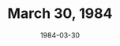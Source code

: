 ---
layout: episode
title: March 30, 1984
date: 1984-03-30
recording_status: incomplete
private_reel: Keith Richards Part 2
videos:
  - title: Culture Club - Miss Me Blind
  - title: John Cougar Mellencamp - The Authority Song
  - title: The Cars - You Might Think
  - title: The Go-Go's - Head Over Heels
  - title: Weird Al Yankovic - Eat It
  - title: Alan Parsons Project - Don't Answer Me
  - title: Cameo - She's Strange
  - title: Van Halen - Jump
  - title: Imagination - New Dimension
    world_premiere_video: true
  - title: Duran Duran - New Moon On Monday
  - title: Ozzy Osbourne - So Tired
  - title: Paul Young - Come Back And Stay
  - title: Lionel Richie - Hello
notes: Existing recording cuts after the Ozzy Osbourne video, before the Keith Richards Private Reel.
index_notes:  
---